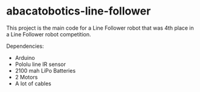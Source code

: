 # abacatobotics-line-follower

This project is the main code for a Line Follower robot that was 4th place in a Line Follower robot competition.

Dependencies:

- Arduino
- Pololu line IR sensor
- 2100 mah LiPo Batteries
- 2 Motors
- A lot of cables


